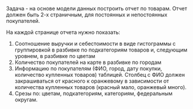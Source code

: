 Задача - на основе модели данных построить отчет по товарам. Отчет должен быть 2-х страничным, для постоянных и непостоянных покупателей.

На каждой странице отчета нужно показать:
1. Соотношение выручки и себестоимости в виде гистограммы с группировкой в разбивке по подкатегориям товаров и, следующим уровнем, в разбивке по цветам
2. Количество покупателей на карте в разбивке по городам
3. Информацию по покупателям (ФИО, город, дату покупки, количество купленных товаров) таблицей. Столбец с ФИО должен закрашиваться от красного к оранжевому в зависимости от
количества купленных товаров (красный мало, оранжевый много).
4. Срезы по: цветам, подкатегориям, категориям, федеральным округам.
